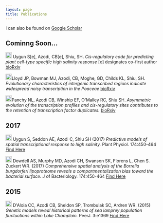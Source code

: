 ```yaml
---
layout: page
title: Publications
---
```


I can also be found on [Google Scholar](https://scholar.google.com/citations?user=JBAP86YAAAAJ&hl=en)

## Cominng Soon...

<img src="../img/pubs/inreview.png" height="20px"> Uygun S[e], Azodi, CB[e], Shiu, SH. *Cis-regulatory code for predicting plant cell-type specific high salinity response* [e] designates co-first author [bioRxiv](https://doi.org/10.1101/466326) 

<img src="../img/inreview.png" height="20px">Lloyd JP, Bowman MJ, Azodi, CB, Moghe, GD, Childs KL, Shiu, SH. *Evolutionary characteristics of intergenic transcribed regions indicate widespread noisy transcription in the Poaceae* [bioRxiv](https://doi.org/10.1101/440933)

<img src="../img/inreview.png" height="20px">Panchy NL, Azodi CB, Winship EF, O'Malley RC, Shiu SH. *Asymmetric evolution of the transcription profiles and cis-regulatory sites contributes to the retention of transcription factor duplicates.* [bioRxiv](https://doi.org/10.1101/115857)


## 2017

<img src="../img/pubs/journal-article.png" height="20px"> Uygun S, Seddon AE, Azodi C, Shiu SH (2017) *Predictive models of spatial transcriptional response to high salinity.* Plant Physiol. 174:450-464 [Find Here](https://www.ncbi.nlm.nih.gov/pubmed/28373393)

<img src="../img/pubs/journal-article.png" height="20px"> Dowdell AS, Murphy MD, Azodi CH, Swanson SK, Florens L, Chen S. Zuckert WR. (2017) *Comprehensive spatial analysis of the Borrelia burgdorferi lipoproteome reveals a compartmentalization bias toward the bacterial surface.* J of Bacteriology. 174:450-464 [Find Here](https://jb.asm.org/content/jb/early/2017/01/05/JB.00658-16.full.pdf)

## 2015

<img src="../img/pubs/journal-article.png" height="20px"> D'Aloia CC, Azodi CB, Sheldon SP, Trombulak SC, Ardren WR. (2015) *Genetic models reveal historical patterns of sea lamprey population fluctuations within Lake Champlain.* PeerJ. 3:e1369 [Find Here](https://peerj.com/articles/1369/)